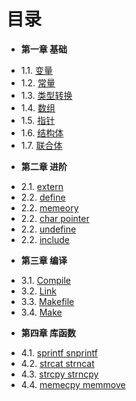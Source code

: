目录
===
* **第一章 基础**
 - 1.1. [变量](Chapter01/1.1-variable.md)
 - 1.2. [常量](Chapter01/1.2-const.md)
 - 1.3. [类型转换](Chapter01/1.3-convert.md)
 - 1.4. [数组](Chapter01/1.4-array.md)
 - 1.5. [指针](Chapter01/1.5-pointer.md)
 - 1.6. [结构体](Chapter01/1.6-struct.md)
 - 1.7. [联合体](Chapter01/1.7-union.md)

* **第二章 进阶**
 - 2.1. [extern](Chapter02/01-extern.md)
 - 2.2. [define](Chapter02/02-define.md)
 - 2.2. [memeory](Chapter02/03-memory.md)
 - 2.2. [char pointer](Chapter02/04-char-pointer.md)
 - 2.2. [undefine](Chapter02/05-undefined.md)
 - 2.2. [include](Chapter02/06-include.md)

* **第三章 编译**
 - 3.1. [Compile](Chapter03/01-memory.md)
 - 3.2. [Link](Chapter03/02-char-pointer.md)
 - 3.3. [Makefile](Chapter03/03-char-pointer.md)
 - 3.4. [Make](Chapter03/04-char-pointer.md)

* **第四章 库函数**
 - 4.1. [sprintf snprintf](Chapter01/01-sprintf-snprintf.md)
 - 4.2. [strcat strncat](Chapter01/02-strcat-strncat.md)
 - 4.3. [strcpy strncpy](Chapter01/03-strcpy-strncpy.md)
 - 4.4. [memecpy memmove](Chapter01/04-memecpy-memmove.md)
